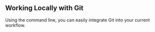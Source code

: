 ## Working Locally with Git

Using the command line, you can easily integrate Git into your current workflow.
